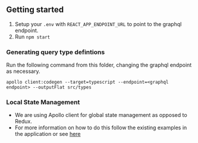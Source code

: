 ## Getting started

1. Setup your `.env` with `REACT_APP_ENDPOINT_URL` to point to the graphql endpoint.
2. Run `npm start`

### Generating query type defintions

Run the following command from this folder, changing the graphql endpoint as necessary.

```
apollo client:codegen --target=typescript --endpoint=<graphql endpoint> --outputFlat src/types
```

### Local State Management

- We are using Apollo client for global state management as opposed to Redux.
- For more information on how to do this follow the existing examples in the application or see [here](https://www.apollographql.com/docs/react/data/local-state/)

